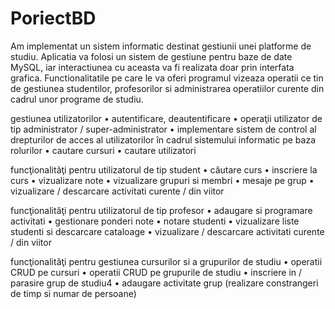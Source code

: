# PoriectBD
Am implementat un sistem informatic destinat gestiunii unei platforme de studiu. 
Aplicatia va folosi un sistem de gestiune pentru baze de date MySQL, iar interactiunea cu aceasta va fi 
realizata doar prin interfata grafica. Functionalitatile pe care le va oferi programul vizeaza operatii ce tin de 
gestiunea studentilor, profesorilor si administrarea operatiilor curente din cadrul unor programe de studiu.

gestiunea utilizatorilor 
• autentificare, deautentificare
• operaţii utilizator de tip administrator / super-administrator
• implementare sistem de control al drepturilor de acces al utilizatorilor în cadrul sistemului 
informatic pe baza rolurilor
• cautare cursuri
• cautare utilizatori

funcţionalităţi pentru utilizatorul de tip student
• căutare curs
• inscriere la curs
• vizualizare note
• vizualizare grupuri si membri
• mesaje pe grup
• vizualizare / descarcare activitati curente / din viitor
 
funcţionalităţi pentru utilizatorul de tip profesor
• adaugare si programare activitati
• gestionare ponderi note
• notare studenti
• vizualizare liste studenti si descarcare cataloage
• vizualizare / descarcare activitati curente / din viitor
 
funcţionalităţi pentru gestiunea cursurilor si a grupurilor de studiu
• operatii CRUD pe cursuri
• operatii CRUD pe grupurile de studiu
• inscriere in / parasire grup de studiu4
• adaugare activitate grup (realizare constrangeri de timp si numar de persoane)



